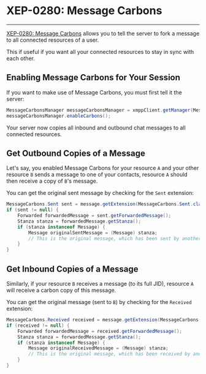 # XEP-0280: Message Carbons
---

[XEP-0280: Message Carbons][Message Carbons] allows you to tell the server to fork a message to all connected resources
of a user.

This if useful if you want all your connected resources to stay in sync with each other.

## Enabling Message Carbons for Your Session

If you want to make use of Message Carbons, you must first tell it the server:

```java
MessageCarbonsManager messageCarbonsManager = xmppClient.getManager(MessageCarbonsManager.class);
messageCarbonsManager.enableCarbons();
```

Your server now copies all inbound and outbound chat messages to all connected resources.

## Get Outbound Copies of a Message

Let's say, you enabled Message Carbons for your resource `A` and your other resource `B` sends a message to one of your
contacts, resource `A` should then receive a copy of `B`'s message.

You can get the original sent message by checking for the `Sent` extension:

```java
MessageCarbons.Sent sent = message.getExtension(MessageCarbons.Sent.class);
if (sent != null) {
    Forwarded forwardedMessage = sent.getForwardedMessage();
    Stanza stanza = forwardedMessage.getStanza();
    if (stanza instanceof Message) {
        Message originalSentMessage = (Message) stanza;
        // This is the original message, which has been sent by another resource.
    }
}
```

## Get Inbound Copies of a Message

Similarly, if your resource `B` receives a message (to its full JID), resource `A` will receive a carbon copy of this
message.

You can get the original message (sent to `B`) by checking for the `Received` extension:

```java
MessageCarbons.Received received = message.getExtension(MessageCarbons.Received.class);
if (received != null) {
    Forwarded forwardedMessage = received.getForwardedMessage();
    Stanza stanza = forwardedMessage.getStanza();
    if (stanza instanceof Message) {
        Message originalReceivedMessage = (Message) stanza;
        // This is the original message, which has been received by another resource.
    }
}
```

[Message Carbons]: https://xmpp.org/extensions/xep-0280.html "XEP-0280: Message Carbons"
